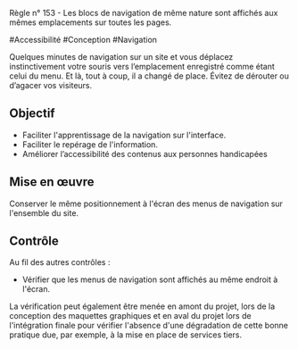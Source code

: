 
Règle n° 153  - Les blocs de navigation de même nature sont affichés aux mêmes emplacements sur toutes les pages.

#Accessibilité #Conception #Navigation

Quelques minutes de navigation sur un site et vous déplacez instinctivement votre souris vers l’emplacement enregistré comme étant celui du menu. Et là, tout à coup, il a changé de place. Évitez de dérouter ou d’agacer vos visiteurs.

Objectif
--------

*   Faciliter l'apprentissage de la navigation sur l'interface.
*   Faciliter le repérage de l'information.
*   Améliorer l’accessibilité des contenus aux personnes handicapées

Mise en œuvre
-------------

Conserver le même positionnement à l'écran des menus de navigation sur l'ensemble du site.

Contrôle
--------

Au fil des autres contrôles :

*   Vérifier que les menus de navigation sont affichés au même endroit à l'écran.

La vérification peut également être menée en amont du projet, lors de la conception des maquettes graphiques et en aval du projet lors de l'intégration finale pour vérifier l'absence d'une dégradation de cette bonne pratique due, par exemple, à la mise en place de services tiers.

